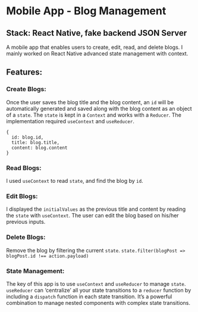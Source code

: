 # Mobile App - Blog Management
## Stack: React Native, fake backend JSON Server
A mobile app that enables users to create, edit, read, and delete blogs. I mainly worked on React Native advanced state management with context. 
## Features:
### Create Blogs:
Once the user saves the blog title and the blog content, an ```id``` will be automatically generated and saved along with the blog content as an object of a ```state```. The ```state``` is kept in a ```Context``` and works with a ```Reducer```. The implementation required ```useContext``` and ```useReducer```.

```
{
  id: blog.id,
  title: blog.title,
  content: blog.content
}
```

### Read Blogs:
I used ```useContext``` to read ```state```, and find the blog by ```id```.

### Edit Blogs:
I displayed the ```initialValues``` as the previous title and content by reading the ```state``` with ```useContext```. The user can edit the blog based on his/her previous inputs. 

### Delete Blogs:
Remove the blog by filtering the current ```state```.
```state.filter(blogPost => blogPost.id !== action.payload)```

### State Management:
The key of this app is to use ```useContext``` and ```useReducer``` to manage ```state```. ```useReducer``` can ‘centralize’ all your state transitions to a ```reducer``` function by including a ```dispatch``` function in each state transition. It’s a powerful combination to manage nested components with complex state transitions. 

